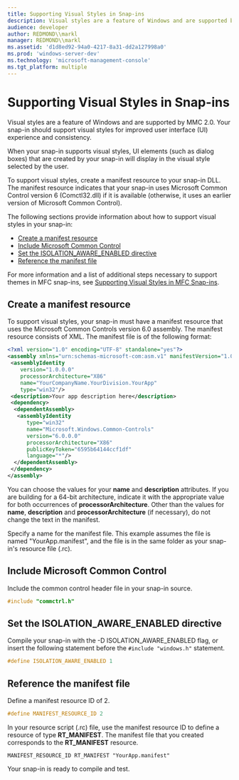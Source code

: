 ```yaml
---
title: Supporting Visual Styles in Snap-ins
description: Visual styles are a feature of Windows and are supported by MMC 2.0. Your snap-in should support visual styles for improved user interface (UI) experience and consistency.
audience: developer
author: REDMOND\\markl
manager: REDMOND\\markl
ms.assetid: 'd1d8ed92-94a0-4217-8a31-dd2a127998a0'
ms.prod: 'windows-server-dev'
ms.technology: 'microsoft-management-console'
ms.tgt_platform: multiple
---
```


# Supporting Visual Styles in Snap-ins

Visual styles are a feature of Windows and are supported by MMC 2.0. Your snap-in should support visual styles for improved user interface (UI) experience and consistency.

When your snap-in supports visual styles, UI elements (such as dialog boxes) that are created by your snap-in will display in the visual style selected by the user.

To support visual styles, create a manifest resource to your snap-in DLL. The manifest resource indicates that your snap-in uses Microsoft Common Control version 6 (Comctl32.dll) if it is available (otherwise, it uses an earlier version of Microsoft Common Control).

The following sections provide information about how to support visual styles in your snap-in:

-   [Create a manifest resource](#create-a-manifest-resource)
-   [Include Microsoft Common Control](#include-microsoft-common-control)
-   [Set the ISOLATION\_AWARE\_ENABLED directive](#set-the-isolation-aware-enabled-directive)
-   [Reference the manifest file](#reference-the-manifest-file)

For more information and a list of additional steps necessary to support themes in MFC snap-ins, see [Supporting Visual Styles in MFC Snap-ins](supporting-visual-styles-in-mfc-snap-ins.md).

## Create a manifest resource

To support visual styles, your snap-in must have a manifest resource that uses the Microsoft Common Controls version 6.0 assembly. The manifest resource consists of XML. The manifest file is of the following format:


```XML
<?xml version="1.0" encoding="UTF-8" standalone="yes"?>
<assembly xmlns="urn:schemas-microsoft-com:asm.v1" manifestVersion="1.0">
 <assemblyIdentity
    version="1.0.0.0"
    processorArchitecture="X86"
    name="YourCompanyName.YourDivision.YourApp"
    type="win32"/>
 <description>Your app description here</description>
 <dependency>
  <dependentAssembly>
   <assemblyIdentity
      type="win32"
      name="Microsoft.Windows.Common-Controls"
      version="6.0.0.0"
      processorArchitecture="X86"
      publicKeyToken="6595b64144ccf1df"
      language="*"/>
  </dependentAssembly>
 </dependency>
</assembly>
```



You can choose the values for your **name** and **description** attributes. If you are building for a 64-bit architecture, indicate it with the appropriate value for both occurrences of **processorArchitecture**. Other than the values for **name**, **description** and **processorArchitecture** (if necessary), do not change the text in the manifest.

Specify a name for the manifest file. This example assumes the file is named "YourApp.manifest", and the file is in the same folder as your snap-in's resource file (.rc).

## Include Microsoft Common Control

Include the common control header file in your snap-in source.


```C++
#include "commctrl.h"
```



## Set the ISOLATION\_AWARE\_ENABLED directive

Compile your snap-in with the -D ISOLATION\_AWARE\_ENABLED flag, or insert the following statement before the `#include "windows.h"` statement.


```C++
#define ISOLATION_AWARE_ENABLED 1
```



## Reference the manifest file

Define a manifest resource ID of 2.


```C++
#define MANIFEST_RESOURCE_ID 2
```



In your resource script (.rc) file, use the manifest resource ID to define a resource of type **RT\_MANIFEST**. The manifest file that you created corresponds to the **RT\_MANIFEST** resource.

``` syntax
MANIFEST_RESOURCE_ID RT_MANIFEST "YourApp.manifest"
```

Your snap-in is ready to compile and test.

 

 




